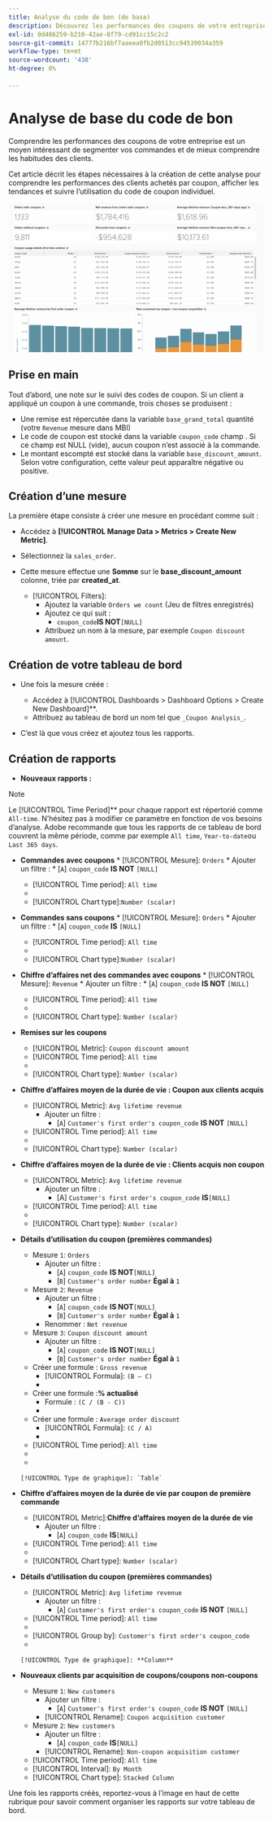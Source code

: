 ```yaml
---
title: Analyse du code de bon (de base)
description: Découvrez les performances des coupons de votre entreprise est un moyen intéressant de segmenter vos commandes et de mieux comprendre les habitudes des clients.
exl-id: 0d486259-b210-42ae-8f79-cd91cc15c2c2
source-git-commit: 14777b216bf7aaeea0fb2d0513cc94539034a359
workflow-type: tm+mt
source-wordcount: '438'
ht-degree: 0%

---
```


# Analyse de base du code de bon

Comprendre les performances des coupons de votre entreprise est un moyen intéressant de segmenter vos commandes et de mieux comprendre les habitudes des clients.

Cet article décrit les étapes nécessaires à la création de cette analyse pour comprendre les performances des clients achetés par coupon, afficher les tendances et suivre l’utilisation du code de coupon individuel.

![](../../assets/coupon_analysis_dash_720.png)<!--{: width="807" height="471"}-->

## Prise en main

Tout d’abord, une note sur le suivi des codes de coupon. Si un client a appliqué un coupon à une commande, trois choses se produisent :

* Une remise est répercutée dans la variable `base_grand_total` quantité (votre `Revenue` mesure dans MBI)
* Le code de coupon est stocké dans la variable `coupon_code` champ . Si ce champ est NULL (vide), aucun coupon n’est associé à la commande.
* Le montant escompté est stocké dans la variable `base_discount_amount`. Selon votre configuration, cette valeur peut apparaître négative ou positive.

## Création d’une mesure

La première étape consiste à créer une mesure en procédant comme suit :

* Accédez à **[!UICONTROL Manage Data > Metrics > Create New Metric]**.

* Sélectionnez la `sales_order`.
* Cette mesure effectue une **Somme** sur le **base_discount_amount** colonne, triée par **created_at**.
   * [!UICONTROL Filters]:
      * Ajoutez la variable `Orders we count` (Jeu de filtres enregistrés)
      * Ajoutez ce qui suit :
         * `coupon_code`**IS NOT**`[NULL]`
      * Attribuez un nom à la mesure, par exemple `Coupon discount amount`.

## Création de votre tableau de bord

* Une fois la mesure créée :
   * Accédez à [!UICONTROL Dashboards > Dashboard Options > Create New Dashboard]**.
   * Attribuez au tableau de bord un nom tel que `_Coupon Analysis_`.

* C’est là que vous créez et ajoutez tous les rapports.

## Création de rapports

* **Nouveaux rapports :**

>[!NOTE]
>
>Le [!UICONTROL Time Period]** pour chaque rapport est répertorié comme `All-time`. N’hésitez pas à modifier ce paramètre en fonction de vos besoins d’analyse. Adobe recommande que tous les rapports de ce tableau de bord couvrent la même période, comme par exemple `All time`, `Year-to-date`ou `Last 365 days`.

* **Commandes avec coupons**
   * 
      [!UICONTROL Mesure]: `Orders`
      * Ajouter un filtre :
         * [`A`] `coupon_code` **IS NOT** `[NULL]`
   * [!UICONTROL Time period]: `All time`
   * 
      [!UICONTROL Intervalle]: `None`
   * [!UICONTROL Chart type]:`Number (scalar)`


* **Commandes sans coupons**
   * 
      [!UICONTROL Mesure]: `Orders`
      * Ajouter un filtre :
         * [`A`] `coupon_code` **IS** `[NULL]`
   * [!UICONTROL Time period]: `All time`
   * 
      [!UICONTROL Intervalle]: `None`
   * [!UICONTROL Chart type]:`Number (scalar)`


* **Chiffre d’affaires net des commandes avec coupons**
   * 
      [!UICONTROL Mesure]: `Revenue`
      * Ajouter un filtre :
         * [`A`] `coupon_code` **IS NOT** `[NULL]`
   * [!UICONTROL Time period]: `All time`
   * 
      [!UICONTROL Intervalle]: `None`
   * [!UICONTROL Chart type]: `Number (scalar)`


* **Remises sur les coupons**
   * [!UICONTROL Metric]: `Coupon discount amount`
   * [!UICONTROL Time period]: `All time`
   * 
      [!UICONTROL Intervalle]: `None`
   * [!UICONTROL Chart type]: `Number (scalar)`

* **Chiffre d’affaires moyen de la durée de vie : Coupon aux clients acquis**
   * [!UICONTROL Metric]: `Avg lifetime revenue`
      * Ajouter un filtre :
         * [`A`] `Customer's first order's coupon_code` **IS NOT** `[NULL]`
   * [!UICONTROL Time period]: `All time`
   * 
      [!UICONTROL Intervalle]: `None`
   * [!UICONTROL Chart type]: `Number (scalar)`


* **Chiffre d’affaires moyen de la durée de vie : Clients acquis non coupon**
   * [!UICONTROL Metric]: `Avg lifetime revenue`
      * Ajouter un filtre :
         * [A] `Customer's first order's coupon_code` **IS**`[NULL]`
   * [!UICONTROL Time period]: `All time`
   * 
      [!UICONTROL Intervalle]: `None`
   * [!UICONTROL Chart type]: `Number (scalar)`


* **Détails d’utilisation du coupon (premières commandes)**
   * Mesure `1`: `Orders`
      * Ajouter un filtre :
         * [`A`] `coupon_code` **IS NOT**`[NULL]`
         * [`B`] `Customer's order number` **Égal à** `1`
   * Mesure `2`: `Revenue`
      * Ajouter un filtre :
         * [`A`] `coupon_code` **IS NOT**`[NULL]`
         * [`B`] `Customer's order number` **Égal à** `1`
      * Renommer :  `Net revenue`
   * Mesure `3`: `Coupon discount amount`
      * Ajouter un filtre :
         * [`A`] `coupon_code` **IS NOT**`[NULL]`
         * [`B`] `Customer's order number` **Égal à** `1`
   * Créer une formule : `Gross revenue`
      * [!UICONTROL Formula]: `(B – C)`
      * 
         [!UICONTROL Format]: `Currency`
   * Créer une formule :**% actualisé**
      * Formule : `(C / (B - C))`
      * 
         [!UICONTROL Format]: `Percentage`
   * Créer une formule : `Average order discount`
      * [!UICONTROL Formula]: `(C / A)`
      * 
         [!UICONTROL Format]: `Percentage`
   * [!UICONTROL Time period]: `All time`
   * 
      [!UICONTROL Intervalle]: `None`
   * 

      [!UICONTROL Type de graphique]: `Table`








* **Chiffre d’affaires moyen de la durée de vie par coupon de première commande**
   * [!UICONTROL Metric]:**Chiffre d’affaires moyen de la durée de vie**
      * Ajouter un filtre :
         * [`A`] `coupon_code` **IS**`[NULL]`
   * [!UICONTROL Time period]: `All time`
   * 
      [!UICONTROL Intervalle]: `None`
   * [!UICONTROL Chart type]: `Number (scalar)`


* **Détails d’utilisation du coupon (premières commandes)**
   * [!UICONTROL Metric]: `Avg lifetime revenue`
      * Ajouter un filtre :
         * [`A`] `Customer's first order's coupon_code` **IS NOT** `[NULL]`
   * [!UICONTROL Time period]: `All time`
   * 
      [!UICONTROL Intervalle]: `None`
   * [!UICONTROL Group by]: `Customer's first order's coupon_code`
   * 

      [!UICONTROL Type de graphique]: **Column**


* **Nouveaux clients par acquisition de coupons/coupons non-coupons**
   * Mesure `1`: `New customers`
      * Ajouter un filtre :
         * [`A`] `Customer's first order's coupon_code` **IS NOT** `[NULL]`
      * [!UICONTROL Rename]: `Coupon acquisition customer`
   * Mesure `2`: `New customers`
      * Ajouter un filtre :
         * [`A`] `coupon_code` **IS**`[NULL]`
      * [!UICONTROL Rename]: `Non-coupon acquisition customer`
   * [!UICONTROL Time period]: `All time`
   * [!UICONTROL Interval]: `By Month`
   * [!UICONTROL Chart type]: `Stacked Column`





Une fois les rapports créés, reportez-vous à l’image en haut de cette rubrique pour savoir comment organiser les rapports sur votre tableau de bord.
